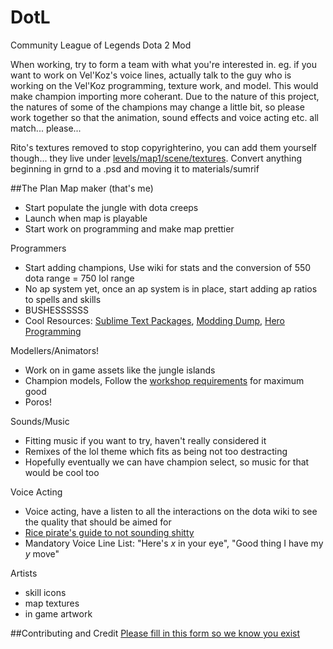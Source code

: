DotL
====
Community League of Legends Dota 2 Mod

When working, try to form a team with what you're interested in. eg. if you want to work on Vel'Koz's voice lines, actually talk to the guy who is working on the Vel'Koz programming, texture work, and model. This would make champion importing more coherant. Due to the nature of this project, the natures of some of the champions may change a little bit, so please work together so that the animation, sound effects and voice acting etc. all match... please...

Rito's textures removed to stop copyrighterino, you can add them yourself though... they live under [levels/map1/scene/textures](https://mega.co.nz/#!IcV2mKSR!A_Fliy58oUUZjN4f22ECdT2B1XzBPOy-9n4getANkr4). Convert anything beginning in grnd to a .psd and moving it to materials/sumrif

##The Plan
Map maker (that's me)
* Start populate the jungle with dota creeps
* Launch when map is playable
* Start work on programming and make map prettier

Programmers
* Start adding champions, Use wiki for stats and the conversion of 550 dota range = 750 lol range
* No ap system yet, once an ap system is in place, start adding ap ratios to spells and skills
* BUSHESSSSSS
* Cool Resources: [Sublime Text Packages](https://github.com/bhargavrpatel/Dota-2-Sublime-Packages), [Modding Dump](https://github.com/bhargavrpatel/dota-modding-dump/tree/master/dota), [Hero Programming](https://github.com/cris9696/DotaCustomFilesJoiner)

Modellers/Animators!
* Work on in game assets like the jungle islands
* Champion models, Follow the [workshop requirements](http://www.dota2.com/workshop/requirements) for maximum good
* Poros!

Sounds/Music
* Fitting music if you want to try, haven't really considered it
* Remixes of the lol theme which fits as being not too destracting
* Hopefully eventually we can have champion select, so music for that would be cool too

Voice Acting
* Voice acting, have a listen to all the interactions on the dota wiki to see the quality that should be aimed for
* [Rice pirate's guide to not sounding shitty](https://www.youtube.com/watch?v=r90Xy9eIU8E)
* Mandatory Voice Line List: "Here's *x* in your eye", "Good thing I have my *y* move"

Artists
* skill icons
* map textures
* in game artwork

##Contributing and Credit
[Please fill in this form so we know you exist](https://docs.google.com/forms/d/1kbk3tmqNW-vlnwXR2JCrdH2ZgSZNv9Z2l7ZlhuMxGwI/viewform?usp=send_form)

